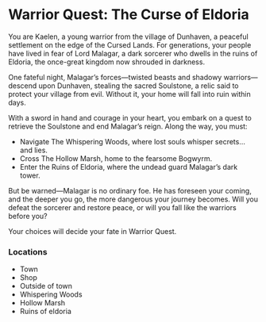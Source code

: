 # Warrior Quest: The Curse of Eldoria

You are Kaelen, a young warrior from the village of Dunhaven, a peaceful settlement on the edge of the Cursed Lands. For generations, your people have lived in fear of Lord Malagar, a dark sorcerer who dwells in the ruins of Eldoria, the once-great kingdom now shrouded in darkness.

One fateful night, Malagar’s forces—twisted beasts and shadowy warriors—descend upon Dunhaven, stealing the sacred Soulstone, a relic said to protect your village from evil. Without it, your home will fall into ruin within days.

With a sword in hand and courage in your heart, you embark on a quest to retrieve the Soulstone and end Malagar’s reign. Along the way, you must:

 - Navigate The Whispering Woods, where lost souls whisper secrets… and lies.
 - Cross The Hollow Marsh, home to the fearsome Bogwyrm.
 - Enter the Ruins of Eldoria, where the undead guard Malagar’s dark tower.

But be warned—Malagar is no ordinary foe. He has foreseen your coming, and the deeper you go, the more dangerous your journey becomes. Will you defeat the sorcerer and restore peace, or will you fall like the warriors before you?

Your choices will decide your fate in Warrior Quest.


### Locations
 - Town
 - Shop
 - Outside of town
 - Whispering Woods
 - Hollow Marsh
 - Ruins of eldoria